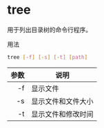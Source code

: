 # tree

用于列出目录树的命令行程序。

用法

```sh
tree [-f] [-s] [-t] [path]
```

| 参数 | 说明 |
|---:|----|
| -f | 显示文件 |
| -s | 显示文件和文件大小 |
| -t | 显示文件和修改时间 |
